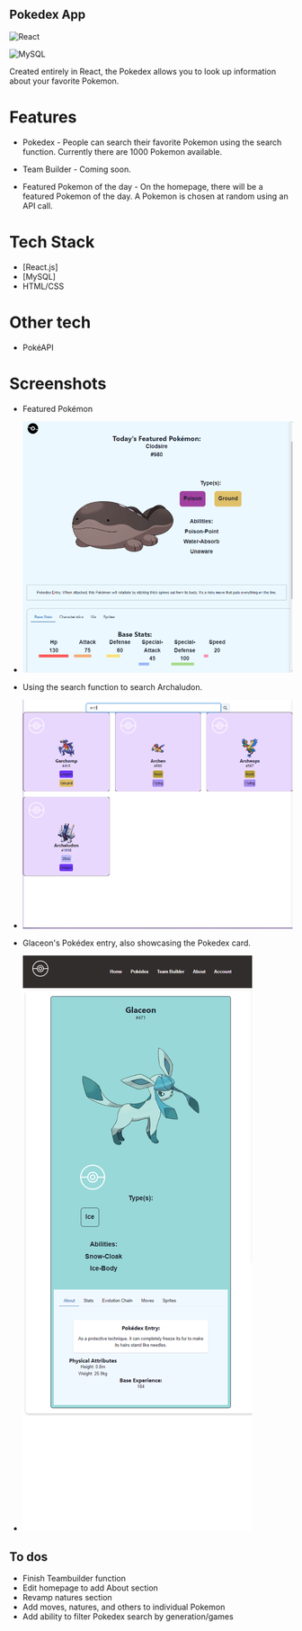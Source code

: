 ## Pokedex App 

![React](https://img.shields.io/badge/react-%2320232a.svg?style=for-the-badge&logo=react&logoColor=%2361DAFB)

![MySQL](https://img.shields.io/badge/mysql-%2300f.svg?style=for-the-badge&logo=mysql&logoColor=white)

Created entirely in React, the Pokedex allows you to look up information about your favorite Pokemon.


# Features

- Pokedex - People can search their favorite Pokemon using the search function. Currently there are 1000 Pokemon available.

- Team Builder - Coming soon.

- Featured Pokemon of the day - On the homepage, there will be a featured Pokemon of the day. A Pokemon is chosen at random using an API call. 



# Tech Stack 

- [React.js]
- [MySQL] 
-  HTML/CSS 


# Other tech 

- PokéAPI

# Screenshots

- Featured Pokémon
- ![](https://github.com/lyokoth/Pokedex-react/blob/master/src/assets/screenshots/clodsireFeatured.png)

- Using the search function to search Archaludon.

- ![](https://github.com/lyokoth/Pokedex-react/blob/master/src/assets/screenshots/search%20function.png)


- Glaceon's Pokédex entry, also showcasing the Pokedex card.

- ![](https://github.com/lyokoth/Pokedex-react/blob/master/src/assets/screenshots/localhost_3000_pokemon_471.png)


## To dos

- Finish Teambuilder function
- Edit homepage to add About section
- Revamp natures section
- Add moves, natures, and others to individual Pokemon
- Add ability to filter Pokedex search by generation/games
